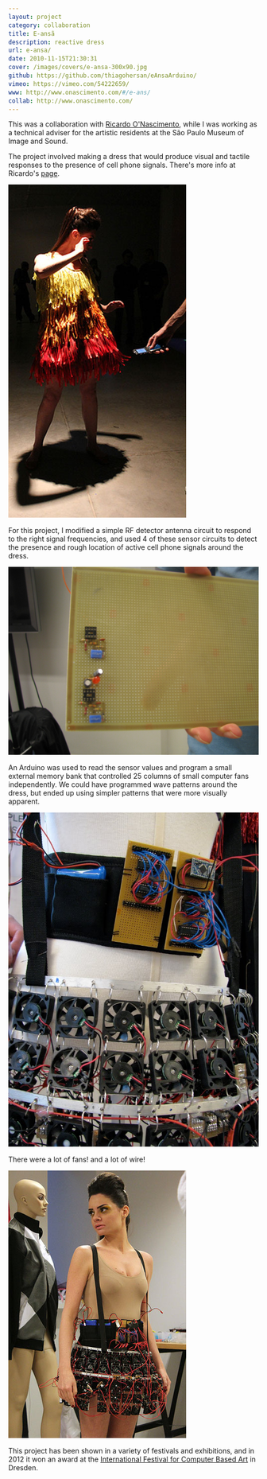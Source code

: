 ```yaml
---
layout: project
category: collaboration
title: E-ansã
description: reactive dress
url: e-ansa/
date: 2010-11-15T21:30:31
cover: /images/covers/e-ansa-300x90.jpg
github: https://github.com/thiagohersan/eAnsaArduino/
vimeo: https://vimeo.com/54222659/
www: http://www.onascimento.com/#/e-ans/
collab: http://www.onascimento.com/
---
```

This was a collaboration with [Ricardo O'Nascimento](http://www.onascimento.com/), while I was working as a technical adviser for the artistic residents at the São Paulo Museum of Image and Sound.

The project involved making a dress that would produce visual and tactile responses to the presence of cell phone signals. There's more info at Ricardo's [page](http://www.onascimento.com/#/e-ans/).

![](/images/projects/e-ansa/eansa1.jpg)

For this project, I modified a simple RF detector antenna circuit to respond to the right signal frequencies, and used 4 of these sensor circuits to detect the presence and rough location of active cell phone signals around the dress.

![](/images/projects/e-ansa/eansa_sensor.jpg)

An Arduino was used to read the sensor values and program a small external memory bank that controlled 25 columns of small computer fans independently. We could have programmed wave patterns around the dress, but ended up using simpler patterns that were more visually apparent.

![](/images/projects/e-ansa/eansa_ff.jpg)

There were a lot of fans! and a lot of wire!

![](/images/projects/e-ansa/eansa0.jpg)

This project has been shown in a variety of festivals and exhibitions, and in 2012 it won an award at the [International Festival for Computer Based Art](http://t-m-a.de/cynetart/cfp-2012/preistrager?lang=en) in Dresden.
